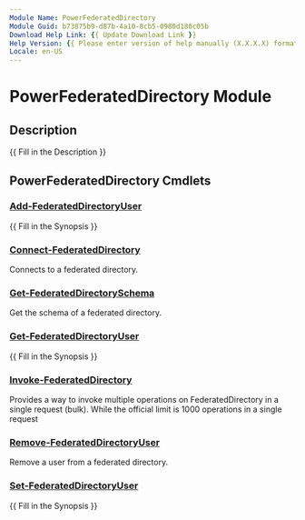 ```yaml
---
Module Name: PowerFederatedDirectory
Module Guid: b73875b9-d87b-4a10-8cb5-0980d180c05b
Download Help Link: {{ Update Download Link }}
Help Version: {{ Please enter version of help manually (X.X.X.X) format }}
Locale: en-US
---
```


# PowerFederatedDirectory Module
## Description
{{ Fill in the Description }}

## PowerFederatedDirectory Cmdlets
### [Add-FederatedDirectoryUser](Add-FederatedDirectoryUser.md)
{{ Fill in the Synopsis }}

### [Connect-FederatedDirectory](Connect-FederatedDirectory.md)
Connects to a federated directory.

### [Get-FederatedDirectorySchema](Get-FederatedDirectorySchema.md)
Get the schema of a federated directory.

### [Get-FederatedDirectoryUser](Get-FederatedDirectoryUser.md)
{{ Fill in the Synopsis }}

### [Invoke-FederatedDirectory](Invoke-FederatedDirectory.md)
Provides a way to invoke multiple operations on FederatedDirectory in a single request (bulk).
While the official limit is 1000 operations in a single request

### [Remove-FederatedDirectoryUser](Remove-FederatedDirectoryUser.md)
Remove a user from a federated directory.

### [Set-FederatedDirectoryUser](Set-FederatedDirectoryUser.md)
{{ Fill in the Synopsis }}

